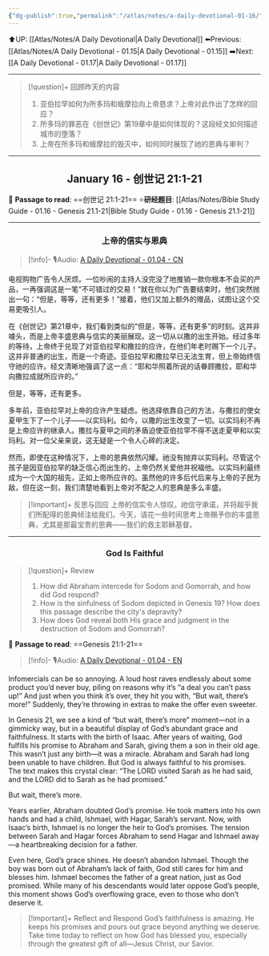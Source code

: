 ```yaml
---
{"dg-publish":true,"permalink":"/atlas/notes/a-daily-devotional-01-16/"}
---
```


 ⬆️UP: [[Atlas/Notes/A Daily Devotional\|A Daily Devotional]]
⬅️Previous: [[Atlas/Notes/A Daily Devotional - 01.15\|A Daily Devotional - 01.15]]
➡️Next: [[A Daily Devotional - 01.17\|A Daily Devotional - 01.17]]

---

> [!question]+ 回顾昨天的内容
>1.  亚伯拉罕如何为所多玛和蛾摩拉向上帝恳求？上帝对此作出了怎样的回应？
>2. 所多玛的罪恶在《创世记》第19章中是如何体现的？这段经文如何描述城市的堕落？
>3. 上帝在所多玛和蛾摩拉的毁灭中，如何同时展现了祂的恩典与审判？

---
## <center>January 16 - 创世记 21:1-21</center>

📖 **Passage to read**: ==创世记 21:1-21==
⭐**研经题目**: [[Atlas/Notes/Bible Study Guide - 01.16 - Genesis 21.1-21\|Bible Study Guide - 01.16 - Genesis 21.1-21]]

---
### <center>上帝的信实与恩典</center>

> [!info]- 🎙️Audio: [A Daily Devotional - 01.04 - CN]()


电视购物广告令人厌烦。一位吵闹的主持人没完没了地推销一款你根本不会买的产品，一再强调这是一笔“不可错过的交易！”就在你以为广告要结束时，他们突然抛出一句：“但是，等等，还有更多！”接着，他们又加上额外的赠品，试图让这个交易更吸引人。

在《创世记》第21章中，我们看到类似的“但是，等等，还有更多”的时刻。这并非噱头，而是上帝丰盛恩典与信实的美丽展现。这一切从以撒的出生开始。经过多年的等待，上帝终于兑现了对亚伯拉罕和撒拉的应许，在他们年老时赐下一个儿子。这并非普通的出生，而是一个奇迹。亚伯拉罕和撒拉早已无法生育，但上帝始终信守祂的应许。经文清晰地强调了这一点：“耶和华照着所说的话眷顾撒拉，耶和华向撒拉成就所应许的。”

但是，等等，还有更多。

多年前，亚伯拉罕对上帝的应许产生疑虑。他选择依靠自己的方法，与撒拉的使女夏甲生下了一个儿子——以实玛利。如今，以撒的出生改变了一切。以实玛利不再是上帝应许的继承人。撒拉与夏甲之间的矛盾迫使亚伯拉罕不得不送走夏甲和以实玛利。对一位父亲来说，这无疑是一个令人心碎的决定。

然而，即使在这种情况下，上帝的恩典依然闪耀。祂没有抛弃以实玛利。尽管这个孩子是因亚伯拉罕的缺乏信心而出生的，上帝仍然关爱他并祝福他。以实玛利最终成为一个大国的祖先，正如上帝所应许的。虽然他的许多后代后来与上帝的子民为敌，但在这一刻，我们清楚地看到上帝对不配之人的恩典是多么丰盛。

> [!important]+ 反思与回应
上帝的信实令人惊叹。祂信守承诺，并将超乎我们所配得的恩典倾注给我们。今天，请花一些时间思考上帝赐予你的丰盛恩典，尤其是那最宝贵的恩典——我们的救主耶稣基督。



---
### <center>God Is Faithful</center>

> [!question]+ Review
>1. How did Abraham intercede for Sodom and Gomorrah, and how did God respond?
 >2. How is the sinfulness of Sodom depicted in Genesis 19? How does this passage describe the city's depravity?
>3. How does God reveal both His grace and judgment in the destruction of Sodom and Gomorrah?

📖 **Passage to read**: ==Genesis 21:1-21==

> [!info]- 🎙️Audio: [A Daily Devotional - 01.04 - EN]()


Infomercials can be so annoying. A loud host raves endlessly about some product you’d never buy, piling on reasons why it’s “a deal you can’t pass up!” And just when you think it’s over, they hit you with, “But wait, there’s more!” Suddenly, they’re throwing in extras to make the offer even sweeter.

In Genesis 21, we see a kind of “but wait, there’s more” moment—not in a gimmicky way, but in a beautiful display of God’s abundant grace and faithfulness. It starts with the birth of Isaac. After years of waiting, God fulfills his promise to Abraham and Sarah, giving them a son in their old age. This wasn’t just any birth—it was a miracle. Abraham and Sarah had long been unable to have children. But God is always faithful to his promises. The text makes this crystal clear: “The LORD visited Sarah as he had said, and the LORD did to Sarah as he had promised.”

But wait, there’s more.

Years earlier, Abraham doubted God’s promise. He took matters into his own hands and had a child, Ishmael, with Hagar, Sarah’s servant. Now, with Isaac’s birth, Ishmael is no longer the heir to God’s promises. The tension between Sarah and Hagar forces Abraham to send Hagar and Ishmael away—a heartbreaking decision for a father.

Even here, God’s grace shines. He doesn’t abandon Ishmael. Though the boy was born out of Abraham’s lack of faith, God still cares for him and blesses him. Ishmael becomes the father of a great nation, just as God promised. While many of his descendants would later oppose God’s people, this moment shows God’s overflowing grace, even to those who don’t deserve it.

> [!important]+ Reflect and Respond
God’s faithfulness is amazing. He keeps his promises and pours out grace beyond anything we deserve. Take time today to reflect on how God has blessed you, especially through the greatest gift of all—Jesus Christ, our Savior.


